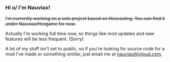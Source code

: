 ### Hi o/ I'm Nauviax!


~~I'm currently working on a solo project based on Hexcasting. You can find it under Nauviax/Hexgame for now.~~

Actually I'm working full time now, so things like mod updates and new features will be less frequent. (Sorry)

A lot of my stuff isn't set to public, so if you're looking for source code for a mod I've made or something similar, just email me at nauviax@icloud.com.

